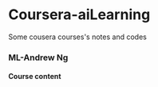 # Coursera-aiLearning
Some cousera courses's notes and codes

### ML-Andrew Ng

#### Course content
